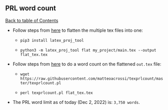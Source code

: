 ## PRL word count
[Back to table of Contents](../README.md)

- Follow steps from [here](https://tex.stackexchange.com/questions/292323/how-to-produce-a-pdf-with-modifications-visible-with-overleaf) to flatten the multiple tex files into one:

	- ```pip3 install latex_proj_tool```

	- ```python3 -m latex_proj_tool flat my_project/main.tex --output flat_tex.tex```

- Follow steps from [here](https://github.com/matteoacrossi/texprlcount) to do a word count on the flattened ```out.tex``` file:

	- ```wget https://raw.githubusercontent.com/matteoacrossi/texprlcount/master/texprlcount.pl```

	- ```perl texprlcount.pl flat_tex.tex```

- The PRL word limit as of today (Dec 2, 2022) is: ```3,750 words```.